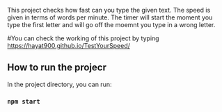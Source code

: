 This project checks how fast can you type the given text.
The speed is given in terms of words per minute.
The timer will start the moment you type the first letter and will go off the moemnt you type in a wrong letter.

#You  can check the working of this project by typing https://hayat900.github.io/TestYourSpeed/

## How to run the projecr

In the project directory, you can run:

### `npm start`

